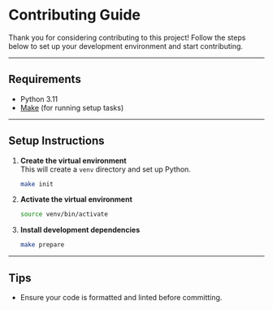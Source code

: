 # Contributing Guide

Thank you for considering contributing to this project! Follow the steps below to set up your development environment and start contributing.

---

## Requirements

- Python 3.11
- [Make](https://www.gnu.org/software/make/) (for running setup tasks)

---

## Setup Instructions

1. **Create the virtual environment**  
   This will create a `venv` directory and set up Python.

   ```bash
   make init
   ```

2. **Activate the virtual environment**

   ```bash
   source venv/bin/activate
   ```

3. **Install development dependencies**

   ```bash
   make prepare
   ```

---

## Tips

- Ensure your code is formatted and linted before committing.
